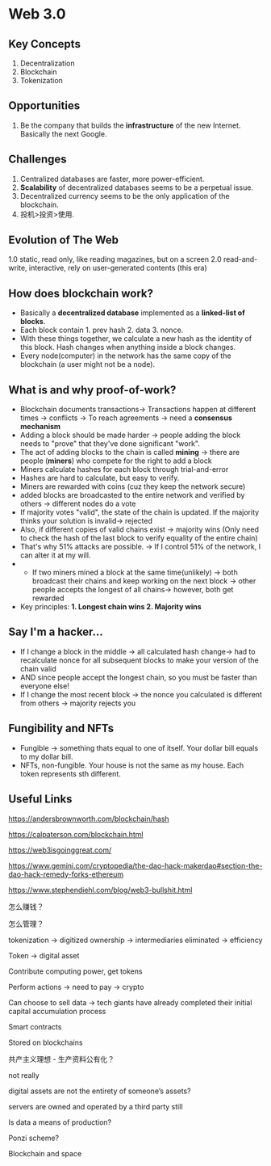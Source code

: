 # Web 3.0
## Key Concepts
1. Decentralization
2. Blockchain
3. Tokenization

## Opportunities 
1. Be the company that builds the **infrastructure** of the new Internet. Basically the next Google.

## Challenges
1. Centralized databases are faster, more power-efficient.
2. **Scalability** of decentralized databases seems to be a perpetual issue.
3. Decentralized currency seems to be the only application of the blockchain.
4. 投机>投资>使用.

## Evolution of The Web
1.0 static, read only, like reading magazines, but on a screen 
2.0 read-and-write, interactive, rely on user-generated contents (this era)

## How does blockchain work? 
- Basically a **decentralized database** implemented as a **linked-list of blocks**.
- Each block contain 1. prev hash 2. data 3. nonce. 
- With these things together, we calculate a new hash as the identity of this block. Hash changes when anything inside a block changes.
- Every node(computer) in the network has the same copy of the blockchain (a user might not be a node).

## What is and why proof-of-work?
- Blockchain documents transactions-> Transactions happen at different times -> conflicts -> To reach agreements -> need a **consensus mechanism** 
- Adding a block should be made harder -> people adding the block needs to "prove" that they've done significant "work".
- The act of adding blocks to the chain is called **mining** -> there are people (**miners**) who compete for the right to add a block
- Miners calculate hashes for each block through trial-and-error
- Hashes are hard to calculate, but easy to verify.
- Miners are rewarded with coins (cuz they keep the network secure) 
- added blocks are broadcasted to the entire network and verified by others -> different nodes do a vote 
- If majority votes "valid", the state of the chain is updated. If the majority thinks your solution is invalid-> rejected 
- Also, if different copies of valid chains exist -> majority wins (Only need to check the hash of the last block to verify equality of the entire chain)
- That's why 51% attacks are possible. -> If I control 51% of the network, I can alter it at my will. 
- - If two miners mined a block at the same time(unlikely) -> both broadcast their chains and keep working on the next block -> other people accepts the longest of all chains-> however, both get rewarded 
- Key principles: **1. Longest chain wins 2. Majority wins**

## Say I'm a hacker...
- If I change a block in the middle -> all calculated hash change-> had to recalculate nonce for all subsequent blocks to make your version of the chain valid
- AND since people accept the longest chain, so you must be faster than everyone else!
- If I change the most recent block -> the nonce you calculated is different from others -> majority rejects you

## Fungibility and NFTs
- Fungible -> something thats equal to one of itself. Your dollar bill equals to my dollar bill.
- NFTs, non-fungible. Your house is not the same as my house. Each token represents sth different. 

## Useful Links
https://andersbrownworth.com/blockchain/hash 

https://calpaterson.com/blockchain.html 

https://web3isgoinggreat.com/ 

https://www.gemini.com/cryptopedia/the-dao-hack-makerdao#section-the-dao-hack-remedy-forks-ethereum 

https://www.stephendiehl.com/blog/web3-bullshit.html 


怎么赚钱？

怎么管理？

tokenization -> digitized ownership -> intermediaries eliminated -> efficiency  

Token -> digital asset 

Contribute computing power, get tokens 

Perform actions -> need to pay -> crypto 

Can choose to sell data -> tech giants have already completed their initial capital accumulation process 

Smart contracts 

Stored on blockchains


共产主义理想 - 生产资料公有化？ 

not really 

digital assets are not the entirety of someone’s assets?

servers are owned and operated by a third party still 

Is data a means of production?  

Ponzi scheme? 

Blockchain and space 